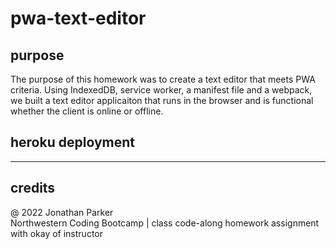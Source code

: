 # pwa-text-editor

## purpose  
The purpose of this homework was to create a text editor that meets PWA criteria. Using IndexedDB, service worker, a manifest file and a webpack, we built a text editor applicaiton that runs in the browser and is functional whether the client is online or offline.  

## heroku deployment  



---
## credits
@ 2022 Jonathan Parker  
Northwestern Coding Bootcamp | class code-along homework assignment with okay of instructor